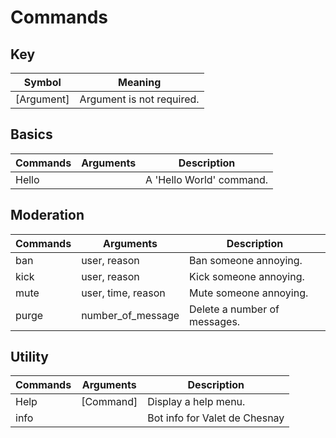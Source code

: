 # Commands

## Key 
| Symbol      | Meaning                        |
|-------------|--------------------------------|
| [Argument]  | Argument is not required.      |

## Basics
| Commands | Arguments | Description              |
|----------|-----------|--------------------------|
| Hello    |           | A 'Hello World' command. |

## Moderation
| Commands | Arguments          | Description                  |
|----------|--------------------|------------------------------|
| ban      | user, reason       | Ban someone annoying.        |
| kick     | user, reason       | Kick someone annoying.       |
| mute     | user, time, reason | Mute someone annoying.       |
| purge    | number_of_message  | Delete a number of messages. |

## Utility
| Commands | Arguments | Description                   |
|----------|-----------|-------------------------------|
| Help     | [Command] | Display a help menu.          |
| info     |           | Bot info for Valet de Chesnay |

